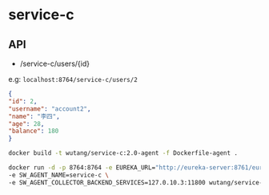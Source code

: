 # service-c

## API

- /service-c/users/{id}

e.g: `localhost:8764/service-c/users/2`

```json
{
"id": 2,
"username": "account2",
"name": "李四",
"age": 28,
"balance": 180
}
```

```bash
docker build -t wutang/service-c:2.0-agent -f Dockerfile-agent .
```

```bash
docker run -d -p 8764:8764 -e EUREKA_URL="http://eureka-server:8761/eureka" \
-e SW_AGENT_NAME=service-c \
-e SW_AGENT_COLLECTOR_BACKEND_SERVICES=127.0.10.3:11800 wutang/service-c:1.0
```

